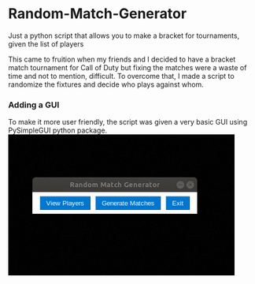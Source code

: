 # Random-Match-Generator
Just a python script that allows you to make a bracket for tournaments, given the list of players

This came to fruition when my friends and I decided to have a bracket match tournament for Call of Duty but fixing the matches were a waste of time and not to mention, difficult. To overcome that, I made a script to randomize the fixtures and decide who plays against whom.

### Adding a GUI
To make it more user friendly, the script was given a very basic GUI using PySimpleGUI python package.
![GUI-for-the-script](https://github.com/TonyJac/Random-Match-Generator/blob/master/motion.gif)

